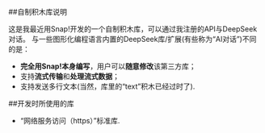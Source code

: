 ##自制积木库说明

这是我最近用Snap!开发的一个自制积木库，可以通过我注册的API与DeepSeek对话。
与一些图形化编程语言内置的DeepSeek库/扩展(有些称为“AI对话”)不同的是：
- **完全用Snap!本身编写**，用户可以**随意修改**该第三方库；
- 支持**流式传输**和**处理流式数据**；
- 支持发送多行文本(当然，库里的“text”积木已经过时了).

##开发时所使用的库
- “网络服务访问（https）”标准库.
